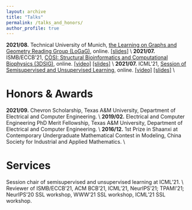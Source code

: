 ```yaml
---
layout: archive
title: "Talks"
permalink: /talks_and_honors/
author_profile: true
---
```

**2021/08.** Technical University of Munich, [the Learning on Graphs and Geometry Reading Group (LoGaG)](https://hannes-stark.com/logag-reading-group), online. [[slides]](https://yyou1996.github.io/files/logag_graphcl_automated_slides.pdf) \\
**2021/07.** ISMB/ECCB'21, [COSI: Structural Bioinformatics and Computational Biophysics (3DSIG)](https://www.iscb.org/cms_addon/conferences/ismbeccb2021/tracks/3dsig), online. [[video]]() [[slides]](https://yyou1996.github.io/files/3dsig2021_cpac_slides.pdf) \\
**2021/07.** ICML'21, [Session of Semisupervised and Unsupervised Learning](https://icml.cc/Conferences/2021/Schedule?showParentSession=12101), online. [[video]](https://recorder-v3.slideslive.com/?share=39319&s=4366fe70-48a4-4f2c-952b-2a7ca56d48bf) [[slides]](https://yyou1996.github.io/files/icml2021_graphcl_automated_slides.pdf) \\
<br />


Honors & Awards
=====
**2021/09.** Chevron Scholarship, Texas A&M University, Department of Electrical and Computer Engineering. \\
**2019/02.** Electrical and Computer Engineering PhD Merit Fellowship, Texas A&M University, Department of Electrical and Computer Engineering. \\
**2016/12.** 1st Prize in Shaanxi at Contemporary Undergraduate Mathematical Contest in Modeling, China Society for Industrial and Applied Mathematics. \\
<br />


Services
=====
Session chair of semisupervised and unsupervised learning at ICML’21. \\
Reviewer of ISMB/ECCB’21, ACM BCB’21, ICML’21, NeurIPS’21;
TPAMI'21;
NeurIPS’20 SSL workshop, WWW’21 SSL workshop, ICML’21 SSL workshop.
